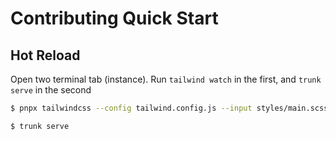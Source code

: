 # Contributing Quick Start

## Hot Reload

Open two terminal tab (instance).
Run `tailwind watch` in the first, and `trunk serve` in the second

```sh
$ pnpx tailwindcss --config tailwind.config.js --input styles/main.scss --output styles/compiled.scss --watch

$ trunk serve
```
